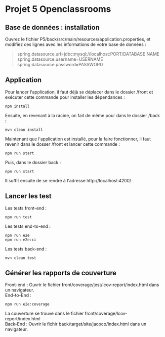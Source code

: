 # Projet 5 Openclassrooms

## Base de données : installation
Ouvrez le fichier P5/back/src/main/resources/application.properties, et modifiez ces lignes avec les informations de votre base de données :  

> spring.datasource.url=jdbc:mysql://localhost:PORT/DATABASE NAME  
> spring.datasource.username=USERNAME    
> spring.datasource.password=PASSWORD

## Application 
Pour lancer l'application, il faut déjà se déplacer dans le dossier /front et exécuter cette commande pour installer les dépendances :  
```
npm install
```
Ensuite, en revenant à la racine, on fait de même pour dans le dossier /back :
```
mvn clean install
```

Maintenant que l'application est installé, pour la faire fonctionner, il faut revenir dans le dosser /front et lancer cette commande : 
```
npm run start
```
Puis, dans le dossier back : 
```
npm run start
```

Il suffit ensuite de se rendre à l'adresse http://localhost:4200/

## Lancer les test
Les tests front-end :
```
npm run test
```
Les tests end-to-end :
```
npm run e2e
npm run e2e:ci
```
Les tests back-end :
```
mvn clean test
```

## Générer les rapports de couverture
Front-end : Ouvrir le fichier front/coverage/jest/lcov-report/index.html dans un navigateur.  
End-to-End : 
```
npm run e2e:coverage
```
La couverture se trouve dans le fichier front/coverage/lcov-report/index.html  
Back-End : Ouvrir le fichir back/target/site/jacoco/index.html dans un navigateur.



